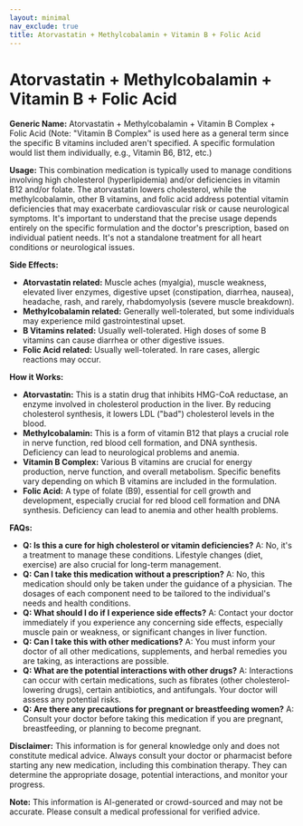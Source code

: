 ```yaml
---
layout: minimal
nav_exclude: true
title: Atorvastatin + Methylcobalamin + Vitamin B + Folic Acid
---
```


# Atorvastatin + Methylcobalamin + Vitamin B + Folic Acid

**Generic Name:** Atorvastatin + Methylcobalamin + Vitamin B Complex + Folic Acid (Note:  "Vitamin B Complex" is used here as a general term since the specific B vitamins included aren't specified.  A specific formulation would list them individually, e.g., Vitamin B6, B12, etc.)


**Usage:** This combination medication is typically used to manage conditions involving high cholesterol (hyperlipidemia) and/or deficiencies in vitamin B12 and/or folate.  The atorvastatin lowers cholesterol, while the methylcobalamin, other B vitamins, and folic acid address potential vitamin deficiencies that may exacerbate cardiovascular risk or cause neurological symptoms.  It's important to understand that the precise usage depends entirely on the specific formulation and the doctor's prescription, based on individual patient needs.  It's not a standalone treatment for all heart conditions or neurological issues.


**Side Effects:**

* **Atorvastatin related:** Muscle aches (myalgia), muscle weakness, elevated liver enzymes, digestive upset (constipation, diarrhea, nausea), headache, rash, and rarely, rhabdomyolysis (severe muscle breakdown).
* **Methylcobalamin related:**  Generally well-tolerated, but some individuals may experience mild gastrointestinal upset.
* **B Vitamins related:**  Usually well-tolerated.  High doses of some B vitamins can cause diarrhea or other digestive issues.
* **Folic Acid related:** Usually well-tolerated.  In rare cases, allergic reactions may occur.


**How it Works:**

* **Atorvastatin:**  This is a statin drug that inhibits HMG-CoA reductase, an enzyme involved in cholesterol production in the liver. By reducing cholesterol synthesis, it lowers LDL ("bad") cholesterol levels in the blood.
* **Methylcobalamin:** This is a form of vitamin B12 that plays a crucial role in nerve function, red blood cell formation, and DNA synthesis.  Deficiency can lead to neurological problems and anemia.
* **Vitamin B Complex:**  Various B vitamins are crucial for energy production, nerve function, and overall metabolism.  Specific benefits vary depending on which B vitamins are included in the formulation.
* **Folic Acid:**  A type of folate (B9), essential for cell growth and development, especially crucial for red blood cell formation and DNA synthesis.  Deficiency can lead to anemia and other health problems.


**FAQs:**

* **Q:  Is this a cure for high cholesterol or vitamin deficiencies?** A: No, it's a treatment to manage these conditions.  Lifestyle changes (diet, exercise) are also crucial for long-term management.
* **Q:  Can I take this medication without a prescription?** A: No, this medication should only be taken under the guidance of a physician.  The dosages of each component need to be tailored to the individual's needs and health conditions.
* **Q:  What should I do if I experience side effects?** A: Contact your doctor immediately if you experience any concerning side effects, especially muscle pain or weakness, or significant changes in liver function.
* **Q:  Can I take this with other medications?** A:  You must inform your doctor of all other medications, supplements, and herbal remedies you are taking, as interactions are possible.
* **Q:  What are the potential interactions with other drugs?** A:  Interactions can occur with certain medications, such as fibrates (other cholesterol-lowering drugs), certain antibiotics, and antifungals.  Your doctor will assess any potential risks.
* **Q:  Are there any precautions for pregnant or breastfeeding women?** A:  Consult your doctor before taking this medication if you are pregnant, breastfeeding, or planning to become pregnant.


**Disclaimer:**  This information is for general knowledge only and does not constitute medical advice.  Always consult your doctor or pharmacist before starting any new medication, including this combination therapy.  They can determine the appropriate dosage, potential interactions, and monitor your progress.


**Note:** This information is AI-generated or crowd-sourced and may not be accurate. Please consult a medical professional for verified advice.